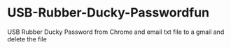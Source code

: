 # USB-Rubber-Ducky-Passwordfun
USB Rubber Ducky Password from Chrome and email txt file to a gmail and delete the file
